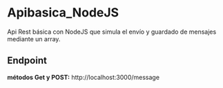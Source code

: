 # Apibasica_NodeJS
Api Rest básica con NodeJS que simula el envío y guardado de mensajes mediante un array. 

## Endpoint
**métodos Get y POST:** http://localhost:3000/message
